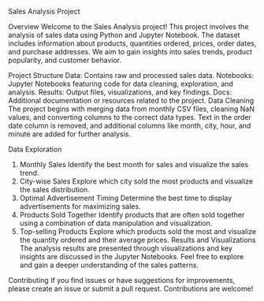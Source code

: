 Sales Analysis Project

Overview
Welcome to the Sales Analysis project! This project involves the analysis of sales data using Python and Jupyter Notebook. The dataset includes information about products, quantities ordered, prices, order dates, and purchase addresses. We aim to gain insights into sales trends, product popularity, and customer behavior.

Project Structure
Data: Contains raw and processed sales data.
Notebooks: Jupyter Notebooks featuring code for data cleaning, exploration, and analysis.
Results: Output files, visualizations, and key findings.
Docs: Additional documentation or resources related to the project.
Data Cleaning
The project begins with merging data from monthly CSV files, cleaning NaN values, and converting columns to the correct data types. Text in the order date column is removed, and additional columns like month, city, hour, and minute are added for further analysis.

Data Exploration
1. Monthly Sales
Identify the best month for sales and visualize the sales trend.
2. City-wise Sales
Explore which city sold the most products and visualize the sales distribution.
3. Optimal Advertisement Timing
Determine the best time to display advertisements for maximizing sales.
4. Products Sold Together
Identify products that are often sold together using a combination of data manipulation and visualization.
5. Top-selling Products
Explore which products sold the most and visualize the quantity ordered and their average prices.
Results and Visualizations
The analysis results are presented through visualizations and key insights are discussed in the Jupyter Notebooks. Feel free to explore and gain a deeper understanding of the sales patterns.

Contributing
If you find issues or have suggestions for improvements, please create an issue or submit a pull request. Contributions are welcome!
